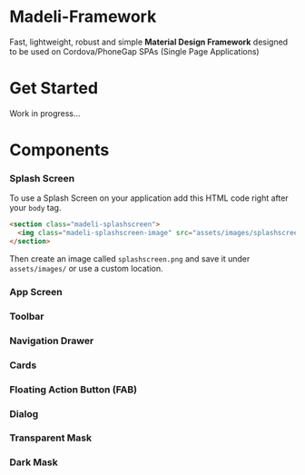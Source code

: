 # Madeli-Framework
Fast, lightweight, robust and simple **Material Design Framework** designed to be used on Cordova/PhoneGap SPAs (Single Page Applications)

# Get Started

Work in progress...

# Components

### Splash Screen

To use a Splash Screen on your application add this HTML code right after your `body` tag.

```html
<section class="madeli-splashscreen">
  <img class="madeli-splashscreen-image" src="assets/images/splashscreen.png"></img>
</section>
```

Then create an image called `splashscreen.png` and save it under `assets/images/` or use a custom location.

### App Screen

### Toolbar

### Navigation Drawer

### Cards

### Floating Action Button (FAB)

### Dialog

### Transparent Mask

### Dark Mask
